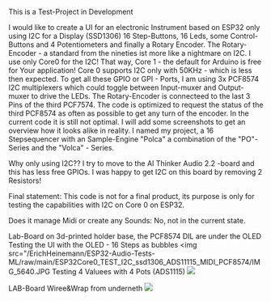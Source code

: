 This is a Test-Project in Development

I would like to create a UI for an electronic Instrument based on ESP32 only using I2C for a Display (SSD1306) 16 Step-Buttons, 16 Leds, some Control-Buttons and 4 Potentiometers and finally a Rotary Encoder. The Rotary-Encoder - a standard from the nineties ist more like  a nightmare on I2C. I use only Core0 for the I2C! That way, Core 1 - the default for Arduino is free for Your application! Core 0 supports I2C only with 50KHz - which is less then expected. To get all these GPIO or GPI - Ports, I am using 3x PCF8574 I2C multiplexers which could toggle between Input-muxer and Output-muxer to drive the LEDs. The Rotary-Encoder is connecteed to the last 3 Pins of the third PCF7574.  The code is optimized to request the status of the third PCF8574 as often as possible to get any turn of the encoder. In the current code it is still not optimal.
I will add some screenshots to get an overview how it looks alike in reality.
I named my project, a 16 Stepsequencer with an Sample-Engine "Polca" a combination of the "PO"-Series and the "Volca" - Series.

Why only using I2C?? I try to move to the AI Thinker Audio 2.2 -board and this has less free GPIOs. I was happy to get I2C on this board by removing 2 Resistors!

Final statement:
This code is not for a final product, its purpose is only for testing the capabilities with I2C on Core 0 on ESP32.

Does it manage Midi or create any Sounds: No, not in the current state.



Lab-Board on 3d-printed holder base, the PCF8574 DIL are under the OLED
Testing the UI with the OLED - 16 Steps as bubbles
<img src="/ErichHeinemann/ESP32-Audio-Tests-ML/raw/main/ESP32Core0_TEST_I2C_ssd1306_ADS11115_MIDI_PCF8574/IMG_5640.JPG
Testing 4 Valuees with 4 Pots (ADS1115)
<img src="/ErichHeinemann/ESP32-Audio-Tests-ML/raw/main/ESP32Core0_TEST_I2C_ssd1306_ADS11115_MIDI_PCF8574/IMG_5634.JPG">

LAB-Board Wiree&Wrap from underneth
<img src="/ErichHeinemann/ESP32-Audio-Tests-ML/raw/main/ESP32Core0_TEST_I2C_ssd1306_ADS11115_MIDI_PCF8574/IMG_5635.JPG">
